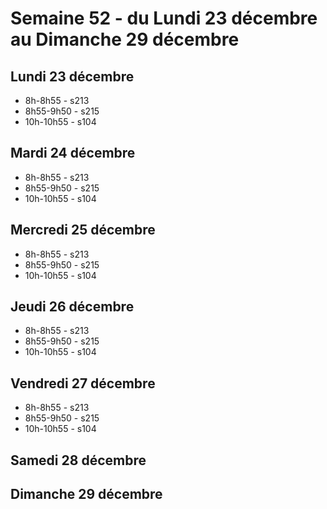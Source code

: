 # Semaine 52 - du Lundi 23 décembre au Dimanche 29 décembre


## Lundi 23 décembre

* 8h-8h55 - s213
* 8h55-9h50 - s215
* 10h-10h55 - s104

## Mardi 24 décembre

* 8h-8h55 - s213
* 8h55-9h50 - s215
* 10h-10h55 - s104

## Mercredi 25 décembre

* 8h-8h55 - s213
* 8h55-9h50 - s215
* 10h-10h55 - s104

## Jeudi 26 décembre

* 8h-8h55 - s213
* 8h55-9h50 - s215
* 10h-10h55 - s104

## Vendredi 27 décembre

* 8h-8h55 - s213
* 8h55-9h50 - s215
* 10h-10h55 - s104

## Samedi 28 décembre


## Dimanche 29 décembre

